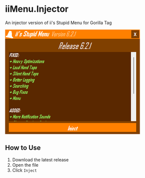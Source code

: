 # iiMenu.Injector
An injector version of ii's Stupid Menu for Gorilla Tag

<img src="LoaderScreenshot.png">

## How to Use
1. Download the latest release
2. Open the file
3. Click `Inject`
